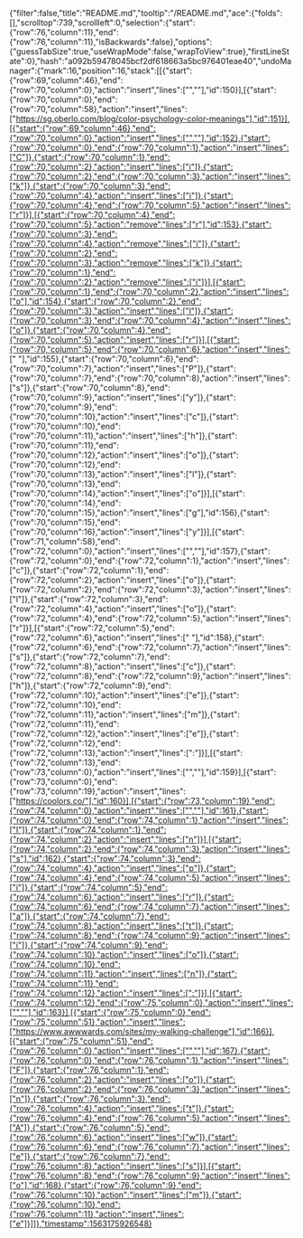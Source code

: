 {"filter":false,"title":"README.md","tooltip":"/README.md","ace":{"folds":[],"scrolltop":739,"scrollleft":0,"selection":{"start":{"row":76,"column":11},"end":{"row":76,"column":11},"isBackwards":false},"options":{"guessTabSize":true,"useWrapMode":false,"wrapToView":true},"firstLineState":0},"hash":"a092b59478045bcf2df618663a5bc976401eae40","undoManager":{"mark":16,"position":16,"stack":[[{"start":{"row":69,"column":46},"end":{"row":70,"column":0},"action":"insert","lines":["",""],"id":150}],[{"start":{"row":70,"column":0},"end":{"row":70,"column":58},"action":"insert","lines":["https://sg.oberlo.com/blog/color-psychology-color-meanings"],"id":151}],[{"start":{"row":69,"column":46},"end":{"row":70,"column":0},"action":"insert","lines":["",""],"id":152},{"start":{"row":70,"column":0},"end":{"row":70,"column":1},"action":"insert","lines":["C"]},{"start":{"row":70,"column":1},"end":{"row":70,"column":2},"action":"insert","lines":["i"]},{"start":{"row":70,"column":2},"end":{"row":70,"column":3},"action":"insert","lines":["k"]},{"start":{"row":70,"column":3},"end":{"row":70,"column":4},"action":"insert","lines":["i"]},{"start":{"row":70,"column":4},"end":{"row":70,"column":5},"action":"insert","lines":["r"]}],[{"start":{"row":70,"column":4},"end":{"row":70,"column":5},"action":"remove","lines":["r"],"id":153},{"start":{"row":70,"column":3},"end":{"row":70,"column":4},"action":"remove","lines":["i"]},{"start":{"row":70,"column":2},"end":{"row":70,"column":3},"action":"remove","lines":["k"]},{"start":{"row":70,"column":1},"end":{"row":70,"column":2},"action":"remove","lines":["i"]}],[{"start":{"row":70,"column":1},"end":{"row":70,"column":2},"action":"insert","lines":["o"],"id":154},{"start":{"row":70,"column":2},"end":{"row":70,"column":3},"action":"insert","lines":["l"]},{"start":{"row":70,"column":3},"end":{"row":70,"column":4},"action":"insert","lines":["o"]},{"start":{"row":70,"column":4},"end":{"row":70,"column":5},"action":"insert","lines":["r"]}],[{"start":{"row":70,"column":5},"end":{"row":70,"column":6},"action":"insert","lines":[" "],"id":155},{"start":{"row":70,"column":6},"end":{"row":70,"column":7},"action":"insert","lines":["P"]},{"start":{"row":70,"column":7},"end":{"row":70,"column":8},"action":"insert","lines":["s"]},{"start":{"row":70,"column":8},"end":{"row":70,"column":9},"action":"insert","lines":["y"]},{"start":{"row":70,"column":9},"end":{"row":70,"column":10},"action":"insert","lines":["c"]},{"start":{"row":70,"column":10},"end":{"row":70,"column":11},"action":"insert","lines":["h"]},{"start":{"row":70,"column":11},"end":{"row":70,"column":12},"action":"insert","lines":["o"]},{"start":{"row":70,"column":12},"end":{"row":70,"column":13},"action":"insert","lines":["l"]},{"start":{"row":70,"column":13},"end":{"row":70,"column":14},"action":"insert","lines":["o"]}],[{"start":{"row":70,"column":14},"end":{"row":70,"column":15},"action":"insert","lines":["g"],"id":156},{"start":{"row":70,"column":15},"end":{"row":70,"column":16},"action":"insert","lines":["y"]}],[{"start":{"row":71,"column":58},"end":{"row":72,"column":0},"action":"insert","lines":["",""],"id":157},{"start":{"row":72,"column":0},"end":{"row":72,"column":1},"action":"insert","lines":["c"]},{"start":{"row":72,"column":1},"end":{"row":72,"column":2},"action":"insert","lines":["o"]},{"start":{"row":72,"column":2},"end":{"row":72,"column":3},"action":"insert","lines":["l"]},{"start":{"row":72,"column":3},"end":{"row":72,"column":4},"action":"insert","lines":["o"]},{"start":{"row":72,"column":4},"end":{"row":72,"column":5},"action":"insert","lines":["r"]}],[{"start":{"row":72,"column":5},"end":{"row":72,"column":6},"action":"insert","lines":[" "],"id":158},{"start":{"row":72,"column":6},"end":{"row":72,"column":7},"action":"insert","lines":["s"]},{"start":{"row":72,"column":7},"end":{"row":72,"column":8},"action":"insert","lines":["c"]},{"start":{"row":72,"column":8},"end":{"row":72,"column":9},"action":"insert","lines":["h"]},{"start":{"row":72,"column":9},"end":{"row":72,"column":10},"action":"insert","lines":["e"]},{"start":{"row":72,"column":10},"end":{"row":72,"column":11},"action":"insert","lines":["m"]},{"start":{"row":72,"column":11},"end":{"row":72,"column":12},"action":"insert","lines":["e"]},{"start":{"row":72,"column":12},"end":{"row":72,"column":13},"action":"insert","lines":[":"]}],[{"start":{"row":72,"column":13},"end":{"row":73,"column":0},"action":"insert","lines":["",""],"id":159}],[{"start":{"row":73,"column":0},"end":{"row":73,"column":19},"action":"insert","lines":["https://coolors.co/"],"id":160}],[{"start":{"row":73,"column":19},"end":{"row":74,"column":0},"action":"insert","lines":["",""],"id":161},{"start":{"row":74,"column":0},"end":{"row":74,"column":1},"action":"insert","lines":["I"]},{"start":{"row":74,"column":1},"end":{"row":74,"column":2},"action":"insert","lines":["n"]}],[{"start":{"row":74,"column":2},"end":{"row":74,"column":3},"action":"insert","lines":["s"],"id":162},{"start":{"row":74,"column":3},"end":{"row":74,"column":4},"action":"insert","lines":["p"]},{"start":{"row":74,"column":4},"end":{"row":74,"column":5},"action":"insert","lines":["i"]},{"start":{"row":74,"column":5},"end":{"row":74,"column":6},"action":"insert","lines":["r"]},{"start":{"row":74,"column":6},"end":{"row":74,"column":7},"action":"insert","lines":["a"]},{"start":{"row":74,"column":7},"end":{"row":74,"column":8},"action":"insert","lines":["t"]},{"start":{"row":74,"column":8},"end":{"row":74,"column":9},"action":"insert","lines":["i"]},{"start":{"row":74,"column":9},"end":{"row":74,"column":10},"action":"insert","lines":["o"]},{"start":{"row":74,"column":10},"end":{"row":74,"column":11},"action":"insert","lines":["n"]},{"start":{"row":74,"column":11},"end":{"row":74,"column":12},"action":"insert","lines":[":"]}],[{"start":{"row":74,"column":12},"end":{"row":75,"column":0},"action":"insert","lines":["",""],"id":163}],[{"start":{"row":75,"column":0},"end":{"row":75,"column":51},"action":"insert","lines":["https://www.awwwards.com/sites/my-walking-challenge"],"id":166}],[{"start":{"row":75,"column":51},"end":{"row":76,"column":0},"action":"insert","lines":["",""],"id":167},{"start":{"row":76,"column":0},"end":{"row":76,"column":1},"action":"insert","lines":["F"]},{"start":{"row":76,"column":1},"end":{"row":76,"column":2},"action":"insert","lines":["o"]},{"start":{"row":76,"column":2},"end":{"row":76,"column":3},"action":"insert","lines":["n"]},{"start":{"row":76,"column":3},"end":{"row":76,"column":4},"action":"insert","lines":["t"]},{"start":{"row":76,"column":4},"end":{"row":76,"column":5},"action":"insert","lines":["A"]},{"start":{"row":76,"column":5},"end":{"row":76,"column":6},"action":"insert","lines":["w"]},{"start":{"row":76,"column":6},"end":{"row":76,"column":7},"action":"insert","lines":["e"]},{"start":{"row":76,"column":7},"end":{"row":76,"column":8},"action":"insert","lines":["s"]}],[{"start":{"row":76,"column":8},"end":{"row":76,"column":9},"action":"insert","lines":["o"],"id":168},{"start":{"row":76,"column":9},"end":{"row":76,"column":10},"action":"insert","lines":["m"]},{"start":{"row":76,"column":10},"end":{"row":76,"column":11},"action":"insert","lines":["e"]}]]},"timestamp":1563175926548}